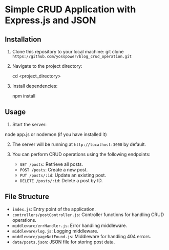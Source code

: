 # Simple CRUD Application with Express.js and JSON

## Installation

1. Clone this repository to your local machine:
   git clone `https://github.com/yosspower/blog_crud_operation.git`

2. Navigate to the project directory:

   cd <project_directory>

3. Install dependencies:

   npm install

## Usage

1. Start the server:

node app.js or nodemon (if you have installed it)

2. The server will be running at `http://localhost:3000` by default.

3. You can perform CRUD operations using the following endpoints:

   - `GET /posts`: Retrieve all posts.
   - `POST /posts`: Create a new post.
   - `PUT /posts/:id`: Update an existing post.
   - `DELETE /posts/:id`: Delete a post by ID.

## File Structure

- `index.js`: Entry point of the application.
- `controllers/postController.js`: Controller functions for handling CRUD operations.
- `middleware/errHandler.js`: Error handling middleware.
- `middleware/log.js`: Logging middleware.
- `middleware/pageNotFound.js`: Middleware for handling 404 errors.
- `data/posts.json`: JSON file for storing post data.
